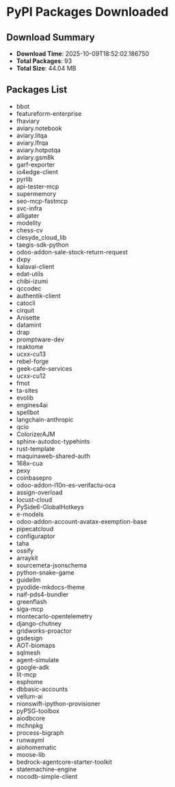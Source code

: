 # PyPI Packages Downloaded

## Download Summary
- **Download Time**: 2025-10-09T18:52:02.186750
- **Total Packages**: 93
- **Total Size**: 44.04 MB

## Packages List
- bbot
- featureform-enterprise
- fhaviary
- aviary.notebook
- aviary.litqa
- aviary.lfrqa
- aviary.hotpotqa
- aviary.gsm8k
- garf-exporter
- io4edge-client
- pyrlib
- api-tester-mcp
- supermemory
- seo-mcp-fastmcp
- svc-infra
- alligater
- modelity
- chess-cv
- clesyde_cloud_lib
- taegis-sdk-python
- odoo-addon-sale-stock-return-request
- dxpy
- kalavai-client
- edat-utils
- chibi-izumi
- qccodec
- authentik-client
- catocli
- cirquit
- Anisette
- datamint
- drap
- promptware-dev
- reaktome
- ucxx-cu13
- rebel-forge
- geek-cafe-services
- ucxx-cu12
- fmot
- ta-sites
- evolib
- engines4ai
- spellbot
- langchain-anthropic
- qcio
- ColorizerAJM
- sphinx-autodoc-typehints
- rust-template
- maquinaweb-shared-auth
- 168x-cua
- pexy
- coinbasepro
- odoo-addon-l10n-es-verifactu-oca
- assign-overload
- locust-cloud
- PySide6-GlobalHotkeys
- e-models
- odoo-addon-account-avatax-exemption-base
- pipecatcloud
- configuraptor
- taha
- ossify
- arraykit
- sourcemeta-jsonschema
- python-snake-game
- guidellm
- pyodide-mkdocs-theme
- naif-pds4-bundler
- greenflash
- siga-mcp
- montecarlo-opentelemetry
- django-chutney
- gridworks-proactor
- gsdesign
- AOT-biomaps
- sqlmesh
- agent-simulate
- google-adk
- lit-mcp
- esphome
- dbbasic-accounts
- vellum-ai
- nionswift-ipython-provisioner
- pyPSG-toolbox
- aiodbcore
- mchnpkg
- process-bigraph
- runwayml
- aiohomematic
- moose-lib
- bedrock-agentcore-starter-toolkit
- statemachine-engine
- nocodb-simple-client

